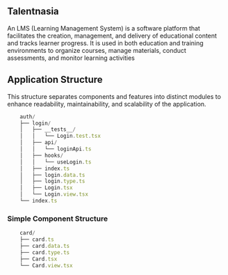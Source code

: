 ## Talentnasia

An LMS (Learning Management System) is a software platform that facilitates the creation, management, and delivery of educational content and tracks learner progress. It is used in both education and training environments to organize courses, manage materials, conduct assessments, and monitor learning activities

## Application Structure

This structure separates components and features into distinct modules to enhance readability, maintainability, and scalability of the application.

```js
    auth/
    ├── login/
    │   ├── __tests__/
    │   │   └── Login.test.tsx
    │   ├── api/
    │   │   └── loginApi.ts
    │   ├── hooks/
    │   │   └── useLogin.ts
    │   ├── index.ts
    │   ├── login.data.ts
    │   ├── login.type.ts
    │   ├── Login.tsx
    │   └── Login.view.tsx
    └── index.ts
```

### Simple Component Structure

```js
    card/
    ├── card.ts
    ├── card.data.ts
    ├── card.type.ts
    ├── Card.tsx
    └── Card.view.tsx
```
